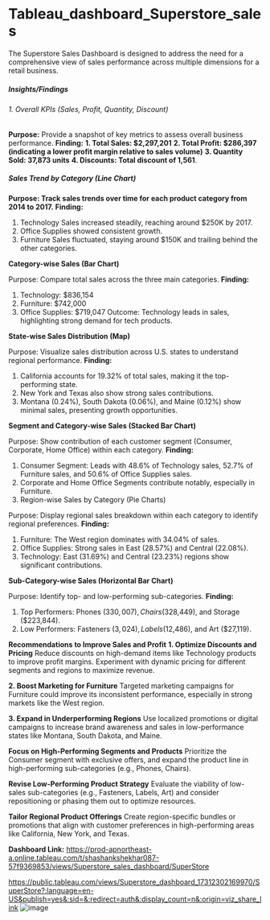 # Tableau_dashboard_Superstore_sales
The Superstore Sales Dashboard is designed to address the need for a comprehensive view of sales performance across multiple dimensions for a retail business.

##### Insights/Findings
###### 1. Overall KPIs (Sales, Profit, Quantity, Discount)

**Purpose:** Provide a snapshot of key metrics to assess overall business performance.
**Finding:**
**1. Total Sales: $2,297,201**
**2. Total Profit: $286,397 (indicating a lower profit margin relative to sales volume)**
**3. Quantity Sold: 37,873 units**
**4. Discounts: Total discount of 1,561**.

##### Sales Trend by Category (Line Chart)

**Purpose: Track sales trends over time for each product category from 2014 to 2017.**
**Finding:**
1. Technology Sales increased steadily, reaching around $250K by 2017.
2. Office Supplies showed consistent growth.
3. Furniture Sales fluctuated, staying around $150K and trailing behind the other categories.

**Category-wise Sales (Bar Chart)**

Purpose: Compare total sales across the three main categories.
**Finding:**
1. Technology: $836,154
2. Furniture: $742,000
3. Office Supplies: $719,047
Outcome: Technology leads in sales, highlighting strong demand for tech products.

**State-wise Sales Distribution (Map)**

Purpose: Visualize sales distribution across U.S. states to understand regional performance.
**Finding:**
1. California accounts for 19.32% of total sales, making it the top-performing state.
2. New York and Texas also show strong sales contributions.
3. Montana (0.24%), South Dakota (0.06%), and Maine (0.12%) show minimal sales, presenting growth opportunities.

**Segment and Category-wise Sales (Stacked Bar Chart)**

Purpose: Show contribution of each customer segment (Consumer, Corporate, Home Office) within each category.
**Finding:**
1. Consumer Segment: Leads with 48.6% of Technology sales, 52.7% of Furniture sales, and 50.6% of Office Supplies sales.
2. Corporate and Home Office Segments contribute notably, especially in Furniture.
3. Region-wise Sales by Category (Pie Charts)

Purpose: Display regional sales breakdown within each category to identify regional preferences.
**Finding:**
1. Furniture: The West region dominates with 34.04% of sales.
2. Office Supplies: Strong sales in East (28.57%) and Central (22.08%).
3. Technology: East (31.69%) and Central (23.23%) regions show significant contributions.

**Sub-Category-wise Sales (Horizontal Bar Chart)**

Purpose: Identify top- and low-performing sub-categories.
**Finding:**
1. Top Performers: Phones ($330,007), Chairs ($328,449), and Storage ($223,844).
2. Low Performers: Fasteners ($3,024), Labels ($12,486), and Art ($27,119).

**Recommendations to Improve Sales and Profit**
**1. Optimize Discounts and Pricing**
Reduce discounts on high-demand items like Technology products to improve profit margins.
Experiment with dynamic pricing for different segments and regions to maximize revenue.

**2. Boost Marketing for Furniture**
Targeted marketing campaigns for Furniture could improve its inconsistent performance, especially in strong markets like the West region.

**3. Expand in Underperforming Regions**
Use localized promotions or digital campaigns to increase brand awareness and sales in low-performance states like Montana, South Dakota, and Maine.

**Focus on High-Performing Segments and Products**
Prioritize the Consumer segment with exclusive offers, and expand the product line in high-performing sub-categories (e.g., Phones, Chairs).

**Revise Low-Performing Product Strategy**
Evaluate the viability of low-sales sub-categories (e.g., Fasteners, Labels, Art) and consider repositioning or phasing them out to optimize resources.

**Tailor Regional Product Offerings**
Create region-specific bundles or promotions that align with customer preferences in high-performing areas like California, New York, and Texas.

**Dashboard Link:** https://prod-apnortheast-a.online.tableau.com/t/shashankshekhar087-57f9369853/views/Superstore_sales_dashboard/SuperStore

https://public.tableau.com/views/Superstore_dashboard_17312302169970/SuperStore?:language=en-US&publish=yes&:sid=&:redirect=auth&:display_count=n&:origin=viz_share_link
![image](https://github.com/user-attachments/assets/fe242429-bd88-4733-8fd1-bdde2c5b97c0)
